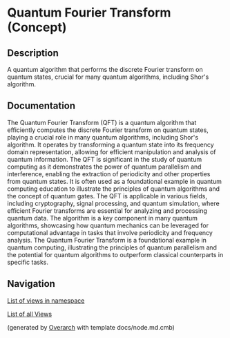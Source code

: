 
# Quantum Fourier Transform (Concept)
## Description
A quantum algorithm that performs the discrete Fourier transform on quantum states, crucial for
              many quantum algorithms, including Shor's algorithm.


## Documentation
The Quantum Fourier Transform (QFT) is a quantum algorithm that efficiently computes the discrete Fourier transform
          on quantum states, playing a crucial role in many quantum algorithms, including Shor's algorithm.
          It operates by transforming a quantum state into its frequency domain representation, allowing for efficient
          manipulation and analysis of quantum information.
          The QFT is significant in the study of quantum computing as it demonstrates the power of quantum parallelism and interference,
          enabling the extraction of periodicity and other properties from quantum states.
          It is often used as a foundational example in quantum computing education to illustrate the principles of quantum
          algorithms and the concept of quantum gates.
          The QFT is applicable in various fields, including cryptography, signal processing, and quantum simulation,
          where efficient Fourier transforms are essential for analyzing and processing quantum data.
          The algorithm is a key component in many quantum algorithms, showcasing how quantum mechanics can be leveraged
          for computational advantage in tasks that involve periodicity and frequency analysis.
          The Quantum Fourier Transform is a foundational example in quantum computing, illustrating the principles of quantum
          parallelism and the potential for quantum algorithms to outperform classical counterparts in specific tasks.


## Navigation
[List of views in namespace](./views-in-namespace.md)

[List of all Views](../../../views.md)


(generated by [Overarch](https://github.com/soulspace-org/overarch) with template docs/node.md.cmb)

